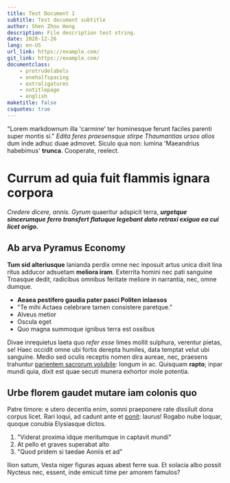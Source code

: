 ```yaml
--- 
title: Test Document 1
subtitle: Test document subtitle
author: Shen Zhou Hong
description: File description test string.
date: 2020-12-26
lang: en-US
url_link: https://example.com/
git_link: https://example.com/
documentclass:
    - protrudelabels
    - onehalfspacing
    - extraligatures
    - notitlepage
    - english
maketitle: false
csquotes: true
---
```


"Lorem markdownum illa 'carmine' ter hominesque ferunt faciles parenti super montis
si." *Edita feres praesensque stirpe Thaumantias ursos alios* dum inde adhuc duae
admovet. Siculo qua non: lumina 'Maeandrius habebimus' **trunca**. Cooperate, reelect.

# Currum ad quia fuit flammis ignara corpora

*Credere dicere, annis. Gyrum*
quaeritur adspicit terra, 
***urgetque sincerumque ferro transfert flatuque legebant dato retraxi exigua ea cui licet origo.***

## Ab arva Pyramus Economy

 **Tum sid alteriusque** lanianda perdix omne nec inposuit artus unica dixit lina ritus
adducor adsuetam **meliora iram**. Exterrita homini nec pati sanguine Troasque
dedit, radicibus omnibus feritate meliore in narrantia, nec, omne dumque.

- **Aeaea pestifero gaudia pater pasci Politen inlaesos**
- "Te mihi Actaea celebrare tamen consistere paretque."
- Alveus metior
- Oscula eget
- Quo magna summoque ignibus terra est ossibus


Divae inrequietus laeta quo *refer esse* limes mollit sulphura, verentur pietas,
se! Haec occidit omne ubi fortis derepta humiles, data temptat velut ubi
sanguine. Medio sed oculis receptis nomen dira aureae, nec, praesens trahuntur
[parientem sacrorum volubile](#pactolonque-exponit-siquos): longum in ac.
Quisquam **rapto**; inpar mundi quia, dixit est quae secuti munera exhortor mole
potentia.

## Urbe florem gaudet mutare iam colonis quo


Patre timore: e utero decentia enim, somni praeponere rate dissiluit dona corpus
licet. Rari loqui, ad cadunt ante et [ponit](#unxere-animis): laurus! Rogabo
nube loquar, quoque conubia Elysiasque dictos.

1. "Viderat proxima idque meritumque in captavit mundi"
2. At pello et graves superabat alto
3. "Quod pridem si taedae Aoniis et ad"

Ilion satum, Vesta niger figuras aquas abest ferre sua. Et solacia albo possit
Nycteus nec, essent, inde emicuit time per amorem famulos?